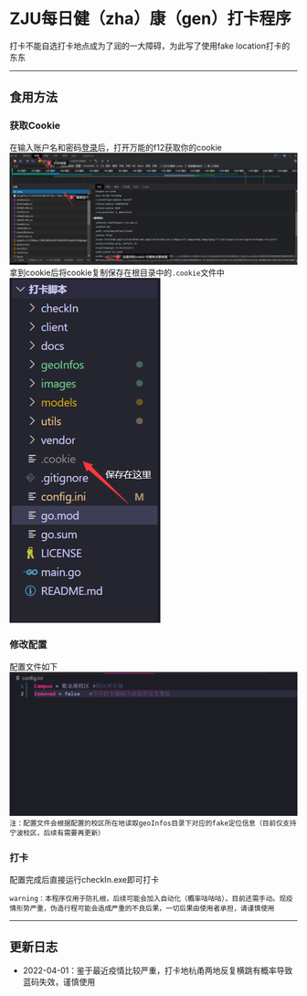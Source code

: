 # ZJU每日健（zha）康（gen）打卡程序
打卡不能自选打卡地点成为了润的一大障碍，为此写了使用fake location打卡的东东

-----

## 食用方法

### 获取Cookie
在输入账户名和密码[登录](https://zjuam.zju.edu.cn/cas/login?service=https%3A%2F%2Fhealthreport.zju.edu.cn%2Fa_zju%2Fapi%2Fsso%2Findex%3Fredirect%3Dhttps%253A%252F%252Fhealthreport.zju.edu.cn%252Fncov%252Fwap%252Fdefault%252Findex)后，打开万能的f12获取你的cookie
![获取cookie](https://github.com/yeqiyi/ZJU-CheckIn/blob/main/images/%E8%8E%B7%E5%8F%96cookie.png?raw=true)
拿到cookie后将cookie复制保存在根目录中的`.cookie`文件中
![保存位置](https://github.com/yeqiyi/ZJU-CheckIn/blob/main/images/%E4%BF%9D%E5%AD%98cookie.png?raw=true)
### 修改配置
配置文件如下
![config.ini](https://github.com/yeqiyi/ZJU-CheckIn/blob/main/images/%E9%85%8D%E7%BD%AE.png?raw=true)
`注：配置文件会根据配置的校区所在地读取geoInfos目录下对应的fake定位信息（目前仅支持宁波校区，后续有需要再更新）`

### 打卡
配置完成后直接运行checkIn.exe即可打卡

`warning：本程序仅用于防扎根，后续可能会加入自动化（概率咕咕咕），目前还需手动。现疫情形势严重，伪造行程可能会造成严重的不良后果，一切后果由使用者承担，请谨慎使用`

-----
## 更新日志
 - 2022-04-01：鉴于最近疫情比较严重，打卡地杭甬两地反复横跳有概率导致蓝码失效，谨慎使用

